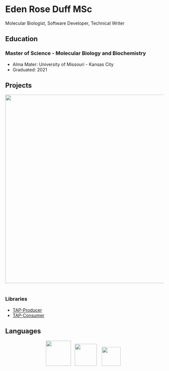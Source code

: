 # Eden Rose Duff MSc

Molecular Biologist, Software Developer, Technical Writer

## Education

### Master of Science - Molecular Biology and Biochemistry

* Alma Mater: University of Missouri - Kansas City
* Graduated: 2021

## Projects

<p align="center">
  <a href="https://oziproject.dev"><img src="{{ site.baseurl }}/img/ozi_social_logo.png" width="600" /></a>&nbsp;&nbsp;
</p>

### Libraries

* [TAP-Producer](https://github.com/OZI-Project/TAP-Producer)
* [TAP-Consumer](https://github.com/OZI-Project/TAP-Consumer)

## Languages

<p align="center">
  <img src="{{ site.baseurl }}/img/cython_logo.png" width="80" />&nbsp;&nbsp;
  <img src="{{ site.baseurl }}/img/c_logo.png" width="70" /> &nbsp;&nbsp;
  <img src="{{ site.baseurl }}/img/python_logo.png" width="60" />&nbsp;&nbsp;
</p>

